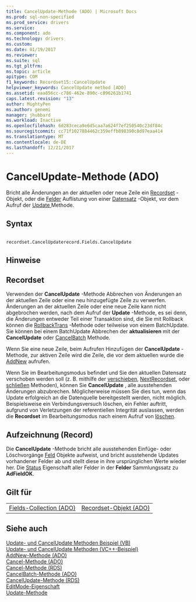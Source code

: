 ```yaml
---
title: CancelUpdate-Methode (ADO) | Microsoft Docs
ms.prod: sql-non-specified
ms.prod_service: drivers
ms.service: 
ms.component: ado
ms.technology: drivers
ms.custom: 
ms.date: 01/19/2017
ms.reviewer: 
ms.suite: sql
ms.tgt_pltfrm: 
ms.topic: article
apitype: COM
f1_keywords: Recordset15::CancelUpdate
helpviewer_keywords: CancelUpdate method [ADO]
ms.assetid: eaa856cc-c786-462e-890c-c896261b1741
caps.latest.revision: "13"
author: MightyPen
ms.author: genemi
manager: jhubbard
ms.workload: Inactive
ms.openlocfilehash: 6d283ceca9e6d5caa7a624f7ef250540c23df84c
ms.sourcegitcommit: cc71f1027884462c359effb898390c8d97eaa414
ms.translationtype: MT
ms.contentlocale: de-DE
ms.lasthandoff: 12/21/2017
---
```

# <a name="cancelupdate-method-ado"></a>CancelUpdate-Methode (ADO)
Bricht alle Änderungen an der aktuellen oder neue Zeile ein [Recordset](../../../ado/reference/ado-api/recordset-object-ado.md) -Objekt, oder die [Felder](../../../ado/reference/ado-api/fields-collection-ado.md) Auflistung von einer [Datensatz](../../../ado/reference/ado-api/record-object-ado.md) -Objekt, vor dem Aufruf der [Update ](../../../ado/reference/ado-api/update-method.md) Methode.  
  
## <a name="syntax"></a>Syntax  
  
```  
  
recordset.CancelUpdaterecord.Fields.CancelUpdate  
```  
  
## <a name="remarks"></a>Hinweise  
  
## <a name="recordset"></a>Recordset  
 Verwenden der **CancelUpdate** -Methode Abbrechen von Änderungen an der aktuellen Zeile oder eine neu hinzugefügte Zeile zu verwerfen. Änderungen an der aktuellen Zeile oder eine neue Zeile kann nicht abgebrochen werden, nach dem Aufruf der **Update** -Methode, es sei denn, die Änderungen entweder Teil einer Transaktion sind, die Sie mit Rollback können die [RollbackTrans](../../../ado/reference/ado-api/begintrans-committrans-and-rollbacktrans-methods-ado.md) -Methode oder teilweise von einem BatchUpdate. Sie können bei einem BatchUpdate Abbrechen der **aktualisieren** mit der **CancelUpdate** oder [CancelBatch](../../../ado/reference/ado-api/cancelbatch-method-ado.md) Methode.  
  
 Wenn Sie eine neue Zeile, beim Aufrufen Hinzufügen der **CancelUpdate** -Methode, zur aktiven Zeile wird die Zeile, die vor dem aktuellen wurde die [AddNew](../../../ado/reference/ado-api/addnew-method-ado.md) aufrufen.  
  
 Wenn Sie im Bearbeitungsmodus befindet und Sie den aktuellen Datensatz verschoben werden soll (z. B. mithilfe der [verschieben](../../../ado/reference/ado-api/move-method-ado.md), [NextRecordset](../../../ado/reference/ado-api/nextrecordset-method-ado.md), oder [schließen](../../../ado/reference/ado-api/close-method-ado.md) Methoden), können Sie  **CancelUpdate** , alle ausstehenden Änderungen abzubrechen. Möglicherweise müssen Sie dies tun, wenn das Update erfolgreich an die Datenquelle bereitgestellt werden, nicht möglich. Beispielsweise ein Verbindungsversuch löschen, ein Fehler auftritt, aufgrund von Verletzungen der referentiellen Integrität auslassen, werden die **Recordset** im Bearbeitungsmodus nach einem Aufruf von [löschen](../../../ado/reference/ado-api/delete-method-ado-recordset.md).  
  
## <a name="record"></a>Aufzeichnung (Record)  
 Die **CancelUpdate** -Methode bricht alle ausstehenden Einfüge- oder Löschvorgänge [Feld](../../../ado/reference/ado-api/field-object.md) Objekte aufweist, und bricht ausstehende Updates vorhandener Felder ab und stellt diese in ihre ursprünglichen Werte wieder her. Die [Status](../../../ado/reference/ado-api/status-property-ado-recordset.md) Eigenschaft aller Felder in der **Felder** Sammlungssatz zu **AdFieldOK**.  
  
## <a name="applies-to"></a>Gilt für  
  
|||  
|-|-|  
|[Fields-Collection (ADO)](../../../ado/reference/ado-api/fields-collection-ado.md)|[Recordset-Objekt (ADO)](../../../ado/reference/ado-api/recordset-object-ado.md)|  
  
## <a name="see-also"></a>Siehe auch  
 [Update- und CancelUpdate Methoden Beispiel (VB)](../../../ado/reference/ado-api/update-and-cancelupdate-methods-example-vb.md)   
 [Update- und CancelUpdate Methoden (VC++-Beispiel)](../../../ado/reference/ado-api/update-and-cancelupdate-methods-example-vc.md)   
 [AddNew-Methode (ADO)](../../../ado/reference/ado-api/addnew-method-ado.md)   
 [Cancel-Methode (ADO)](../../../ado/reference/ado-api/cancel-method-ado.md)   
 [Cancel-Methode (RDS)](../../../ado/reference/rds-api/cancel-method-rds.md)   
 [CancelBatch-Methode (ADO)](../../../ado/reference/ado-api/cancelbatch-method-ado.md)   
 [CancelUpdate-Methode (RDS)](../../../ado/reference/rds-api/cancelupdate-method-rds.md)   
 [EditMode-Eigenschaft](../../../ado/reference/ado-api/editmode-property.md)   
 [Update-Methode](../../../ado/reference/ado-api/update-method.md)
